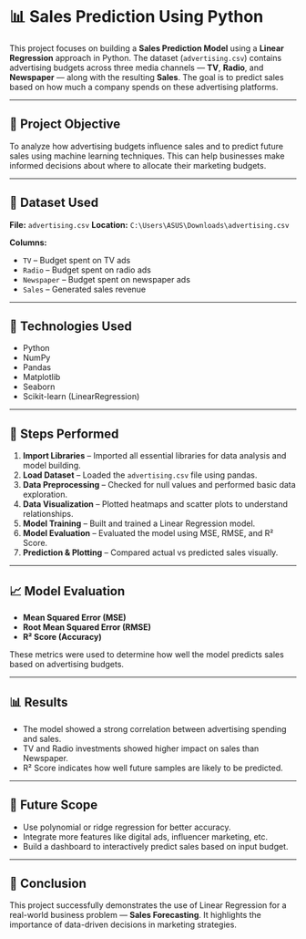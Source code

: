 
# 📊 Sales Prediction Using Python

This project focuses on building a **Sales Prediction Model** using a **Linear Regression** approach in Python. The dataset (`advertising.csv`) contains advertising budgets across three media channels — **TV**, **Radio**, and **Newspaper** — along with the resulting **Sales**. The goal is to predict sales based on how much a company spends on these advertising platforms.

---

## 🧠 Project Objective

To analyze how advertising budgets influence sales and to predict future sales using machine learning techniques. This can help businesses make informed decisions about where to allocate their marketing budgets.

---

## 📁 Dataset Used

**File:** `advertising.csv`
**Location:** `C:\Users\ASUS\Downloads\advertising.csv`

**Columns:**

* `TV` – Budget spent on TV ads
* `Radio` – Budget spent on radio ads
* `Newspaper` – Budget spent on newspaper ads
* `Sales` – Generated sales revenue

---

## 🔧 Technologies Used

* Python
* NumPy
* Pandas
* Matplotlib
* Seaborn
* Scikit-learn (LinearRegression)

---

## 🧪 Steps Performed

1. **Import Libraries** – Imported all essential libraries for data analysis and model building.
2. **Load Dataset** – Loaded the `advertising.csv` file using pandas.
3. **Data Preprocessing** – Checked for null values and performed basic data exploration.
4. **Data Visualization** – Plotted heatmaps and scatter plots to understand relationships.
5. **Model Training** – Built and trained a Linear Regression model.
6. **Model Evaluation** – Evaluated the model using MSE, RMSE, and R² Score.
7. **Prediction & Plotting** – Compared actual vs predicted sales visually.

---

## 📈 Model Evaluation

* **Mean Squared Error (MSE)**
* **Root Mean Squared Error (RMSE)**
* **R² Score (Accuracy)**

These metrics were used to determine how well the model predicts sales based on advertising budgets.

---

## 📊 Results

* The model showed a strong correlation between advertising spending and sales.
* TV and Radio investments showed higher impact on sales than Newspaper.
* R² Score indicates how well future samples are likely to be predicted.

---

## 🚀 Future Scope

* Use polynomial or ridge regression for better accuracy.
* Integrate more features like digital ads, influencer marketing, etc.
* Build a dashboard to interactively predict sales based on input budget.

---

## 🏁 Conclusion

This project successfully demonstrates the use of Linear Regression for a real-world business problem — **Sales Forecasting**. It highlights the importance of data-driven decisions in marketing strategies.

